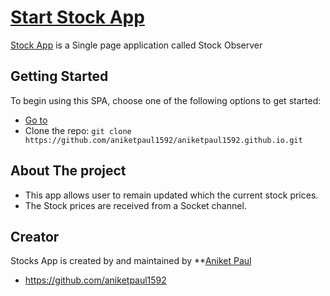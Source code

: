 # [Start Stock App](http://aniketpaul1592.github.io)

[Stock App](http://http://aniketpaul1592.github.io) is a Single page application called Stock Observer

## Getting Started

To begin using this SPA, choose one of the following options to get started:
* [Go to](http://aniketpaul1592.github.io)
* Clone the repo: `git clone https://github.com/aniketpaul1592/aniketpaul1592.github.io.git`

## About The project

* This app allows user to remain updated which the current stock prices.
* The Stock prices are received from a Socket channel.

## Creator

Stocks App is created by and maintained by **[Aniket Paul](https://linkedin.com/in/aniket-paul-0400279a)

* https://github.com/aniketpaul1592

